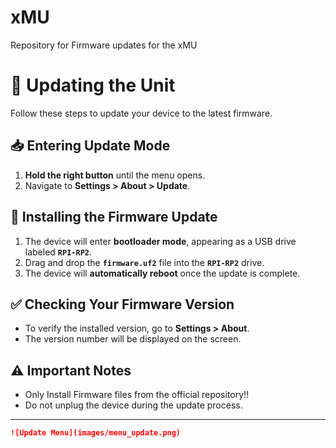 # xMU
Repository for Firmware updates for the xMU

# 🔄 Updating the Unit

Follow these steps to update your device to the latest firmware.

## 📥 Entering Update Mode
1. **Hold the right button** until the menu opens.
2. Navigate to **Settings > About > Update**.

## 🚀 Installing the Firmware Update
1. The device will enter **bootloader mode**, appearing as a USB drive labeled **`RPI-RP2`**.
2. Drag and drop the **`firmware.uf2`** file into the **`RPI-RP2`** drive.
3. The device will **automatically reboot** once the update is complete.

## ✅ Checking Your Firmware Version
- To verify the installed version, go to **Settings > About**.
- The version number will be displayed on the screen.

## ⚠️ Important Notes
- Only Install Firmware files from the official repository!!
- Do not unplug the device during the update process.

---


```md
![Update Menu](images/menu_update.png)
